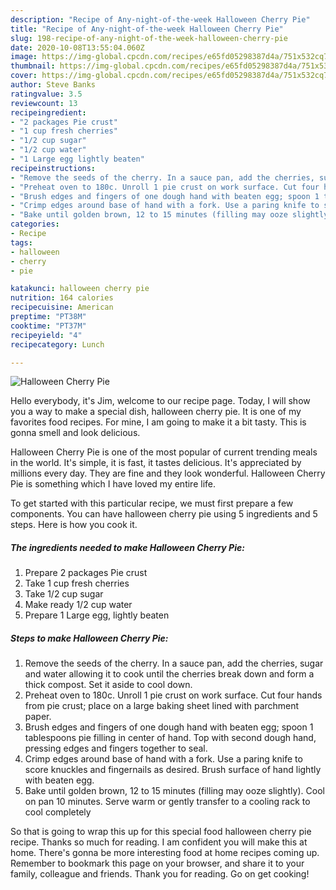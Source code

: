 ```yaml
---
description: "Recipe of Any-night-of-the-week Halloween Cherry Pie"
title: "Recipe of Any-night-of-the-week Halloween Cherry Pie"
slug: 198-recipe-of-any-night-of-the-week-halloween-cherry-pie
date: 2020-10-08T13:55:04.060Z
image: https://img-global.cpcdn.com/recipes/e65fd05298387d4a/751x532cq70/halloween-cherry-pie-recipe-main-photo.jpg
thumbnail: https://img-global.cpcdn.com/recipes/e65fd05298387d4a/751x532cq70/halloween-cherry-pie-recipe-main-photo.jpg
cover: https://img-global.cpcdn.com/recipes/e65fd05298387d4a/751x532cq70/halloween-cherry-pie-recipe-main-photo.jpg
author: Steve Banks
ratingvalue: 3.5
reviewcount: 13
recipeingredient:
- "2 packages Pie crust"
- "1 cup fresh cherries"
- "1/2 cup sugar"
- "1/2 cup water"
- "1 Large egg lightly beaten"
recipeinstructions:
- "Remove the seeds of the cherry. In a sauce pan, add the cherries, sugar and water allowing it to cook until the cherries break down and form a thick compost. Set it aside to cool down."
- "Preheat oven to 180c. Unroll 1 pie crust on work surface. Cut four hands from pie crust; place on a large baking sheet lined with parchment paper."
- "Brush edges and fingers of one dough hand with beaten egg; spoon 1 tablespoons pie filling in center of hand. Top with second dough hand, pressing edges and fingers together to seal."
- "Crimp edges around base of hand with a fork. Use a paring knife to score knuckles and fingernails as desired. Brush surface of hand lightly with beaten egg."
- "Bake until golden brown, 12 to 15 minutes (filling may ooze slightly). Cool on pan 10 minutes. Serve warm or gently transfer to a cooling rack to cool completely"
categories:
- Recipe
tags:
- halloween
- cherry
- pie

katakunci: halloween cherry pie 
nutrition: 164 calories
recipecuisine: American
preptime: "PT38M"
cooktime: "PT37M"
recipeyield: "4"
recipecategory: Lunch

---
```



![Halloween Cherry Pie](https://img-global.cpcdn.com/recipes/e65fd05298387d4a/751x532cq70/halloween-cherry-pie-recipe-main-photo.jpg)

Hello everybody, it's Jim, welcome to our recipe page. Today, I will show you a way to make a special dish, halloween cherry pie. It is one of my favorites food recipes. For mine, I am going to make it a bit tasty. This is gonna smell and look delicious.

Halloween Cherry Pie is one of the most popular of current trending meals in the world. It's simple, it is fast, it tastes delicious. It's appreciated by millions every day. They are fine and they look wonderful. Halloween Cherry Pie is something which I have loved my entire life.




To get started with this particular recipe, we must first prepare a few components. You can have halloween cherry pie using 5 ingredients and 5 steps. Here is how you cook it.

<!--inarticleads1-->

##### The ingredients needed to make Halloween Cherry Pie:

1. Prepare 2 packages Pie crust
1. Take 1 cup fresh cherries
1. Take 1/2 cup sugar
1. Make ready 1/2 cup water
1. Prepare 1 Large egg, lightly beaten




<!--inarticleads2-->

##### Steps to make Halloween Cherry Pie:

1. Remove the seeds of the cherry. In a sauce pan, add the cherries, sugar and water allowing it to cook until the cherries break down and form a thick compost. Set it aside to cool down.
1. Preheat oven to 180c. Unroll 1 pie crust on work surface. Cut four hands from pie crust; place on a large baking sheet lined with parchment paper.
1. Brush edges and fingers of one dough hand with beaten egg; spoon 1 tablespoons pie filling in center of hand. Top with second dough hand, pressing edges and fingers together to seal.
1. Crimp edges around base of hand with a fork. Use a paring knife to score knuckles and fingernails as desired. Brush surface of hand lightly with beaten egg.
1. Bake until golden brown, 12 to 15 minutes (filling may ooze slightly). Cool on pan 10 minutes. Serve warm or gently transfer to a cooling rack to cool completely




So that is going to wrap this up for this special food halloween cherry pie recipe. Thanks so much for reading. I am confident you will make this at home. There's gonna be more interesting food at home recipes coming up. Remember to bookmark this page on your browser, and share it to your family, colleague and friends. Thank you for reading. Go on get cooking!
